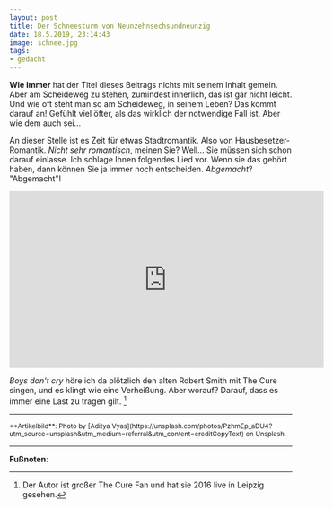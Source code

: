 ```yaml
---
layout: post
title: Der Schneesturm von Neunzehnsechsundneunzig
date: 18.5.2019, 23:14:43
image: schnee.jpg
tags:
- gedacht
---
```


**Wie immer** hat der Titel dieses Beitrags nichts mit seinem Inhalt gemein. Aber am Scheideweg zu stehen, zumindest innerlich, das ist gar nicht leicht. Und wie oft steht man so am Scheideweg, in seinem Leben? Das kommt darauf an! Gefühlt viel öfter, als das wirklich der notwendige Fall ist. Aber wie dem auch sei…

An dieser Stelle ist es Zeit für etwas Stadtromantik. Also von Hausbesetzer-Romantik. *Nicht sehr romantisch*, meinen Sie? Well… Sie müssen sich schon darauf einlasse. Ich schlage Ihnen folgendes Lied vor. Wenn sie das gehört haben, dann können Sie ja immer noch entscheiden. *Abgemacht*? "Abgemacht"!

<div align="center">
  <iframe width="560" height="315" src="https://www.youtube.com/embed/BR7Wb13bXEg" frameborder="0" allow="accelerometer; autoplay; encrypted-media; gyroscope; picture-in-picture" allowfullscreen></iframe>
</div>

*Boys don't cry* höre ich da plötzlich den alten Robert Smith mit The Cure singen, und es klingt wie eine Verheißung. Aber worauf? Darauf, dass es immer eine Last zu tragen gilt. [^1]

---

<small>
**Artikelbild**: Photo by [Aditya Vyas](https://unsplash.com/photos/PzhmEp_aDU4?utm_source=unsplash&utm_medium=referral&utm_content=creditCopyText) on Unsplash.
</small>

---

**Fußnoten**:

[^1]: Der Autor ist großer The Cure Fan und hat sie 2016 live in Leipzig gesehen.
